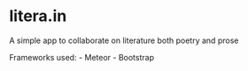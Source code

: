 litera.in
=========

A simple app to collaborate on literature both poetry and prose

Frameworks used:
    - Meteor
    - Bootstrap
